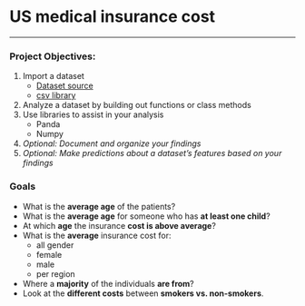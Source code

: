 # US medical insurance cost
---------------------------

### Project Objectives:
1. Import a dataset
    + [Dataset source](https://www.kaggle.com/mirichoi0218/insurance)
    + [csv library](https://docs.python.org/3/library/csv.html)
2. Analyze a dataset by building out functions or class methods
3. Use libraries to assist in your analysis
    + Panda
    + Numpy
4. *Optional: Document and organize your findings*
5. *Optional: Make predictions about a dataset’s features based on your findings*

### Goals
+ What is the **average age** of the patients?
+ What is the **average age** for someone who has **at least one child**?
+ At which **age** the insurance **cost is above average**?
+ What is the **average** insurance cost for:
    - all gender
    - female
    - male
    - per region
+ Where a **majority** of the individuals **are from**?
+ Look at the **different costs** between **smokers vs. non-smokers**.

